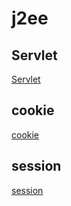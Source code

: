 # j2ee

## Servlet
[Servlet](./servlet.md)

## cookie
[cookie](./cookie.md)

## session

[session](./session.md)